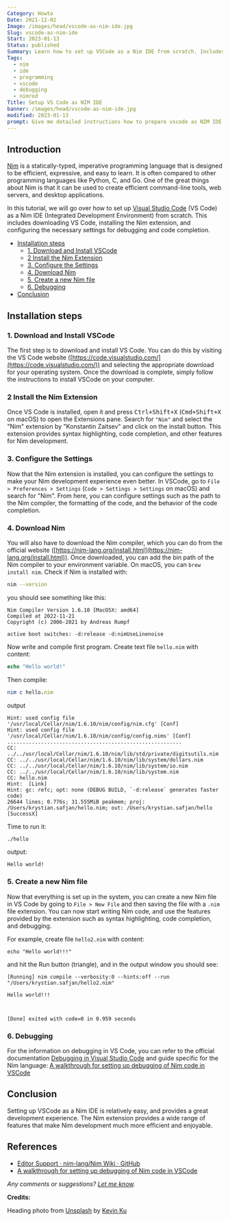 ```yaml
---
Category: Howto
Date: 2021-12-02
Image: /images/head/vscode-as-nim-ide.jpg
Slug: vscode-as-nim-ide
Start: 2023-01-13
Status: published
Summary: Learn how to set up VSCode as a Nim IDE from scratch. Includes instructions for downloading VSCode, installing the Nim extension, configuring settings, and debugging Nim code.
Tags:
  - nim
  - ide
  - programming
  - vscode
  - debugging
  - nimrod
Title: Setup VS Code as NIM IDE
banner: /images/head/vscode-as-nim-ide.jpg
modified: 2023-01-13
prompt: Give me detailed instructions how to prepare vscode as NIM IDE starting from scratch (downloading vscode). Provide blog-post style answer with introduction and in the closing reference to related topics such as debugging in vscode and other. In the introduction - provide short info about the nim language.
---
```


## Introduction

[Nim](https://nim-lang.org/) is a statically-typed, imperative programming language that is designed to be efficient, expressive, and easy to learn. It is often compared to other programming languages like Python, C, and Go. One of the great things about Nim is that it can be used to create efficient command-line tools, web servers, and desktop applications.

In this tutorial, we will go over how to set up [Visual Studio Code](https://code.visualstudio.com/) (VS Code) as a Nim IDE (Integrated Development Environment) from scratch. This includes downloading VS Code, installing the Nim extension, and configuring the necessary settings for debugging and code completion.

<!-- MarkdownTOC autolink="true" autoanchor="true" -->

- [Installation steps](#installation-steps)
  - [1. Download and Install VSCode](#1-download-and-install-vscode)
  - [2 Install the Nim Extension](#2-install-the-nim-extension)
  - [3. Configure the Settings](#3-configure-the-settings)
  - [4. Download Nim](#4-download-nim)
  - [5. Create a new Nim file](#5-create-a-new-nim-file)
  - [6. Debugging](#6-debugging)
- [Conclusion](#conclusion)

<!-- /MarkdownTOC -->

<a id="installation-steps"></a>

## Installation steps

<a id="1-download-and-install-vscode"></a>

### 1. Download and Install VSCode

The first step is to download and install VS Code. You can do this by visiting the VS Code website ([https://code.visualstudio.com/](https://code.visualstudio.com/)) and selecting the appropriate download for your operating system. Once the download is complete, simply follow the instructions to install VSCode on your computer.

<a id="2-install-the-nim-extension"></a>

### 2 Install the Nim Extension

Once VS Code is installed, open it and press <kbd>Ctrl+Shift+X</kbd> (<kbd>Cmd+Shift+X</kbd> on macOS) to open the Extensions pane. Search for `"Nim"` and select the "Nim" extension by "Konstantin Zaitsev" and click on the install button. This extension provides syntax highlighting, code completion, and other features for Nim development.

<a id="3-configure-the-settings"></a>

### 3. Configure the Settings

Now that the Nim extension is installed, you can configure the settings to make your Nim development experience even better. In VSCode, go to `File > Preferences > Settings` (`Code > Settings > Settings` on macOS) and search for "Nim". From here, you can configure settings such as the path to the Nim compiler, the formatting of the code, and the behavior of the code completion.

<a id="4-download-nim"></a>

### 4. Download Nim

You will also have to download the Nim compiler, which you can do from the official website ([https://nim-lang.org/install.html](https://nim-lang.org/install.html)). Once downloaded, you can add the bin path of the Nim compiler to your environment variable. On macOS, you can `brew install nim`.
Check if Nim is installed with:

```sh
nim --version
```

you should see something like this:

```
Nim Compiler Version 1.6.10 [MacOSX: amd64]
Compiled at 2022-11-21
Copyright (c) 2006-2021 by Andreas Rumpf

active boot switches: -d:release -d:nimUseLinenoise
```

Now write and compile first program. Create text file `hello.nim` with content:

```nim
echo "Hello world!"
```

Then compile:

```nim
nim c hello.nim
```

output

```
Hint: used config file '/usr/local/Cellar/nim/1.6.10/nim/config/nim.cfg' [Conf]
Hint: used config file '/usr/local/Cellar/nim/1.6.10/nim/config/config.nims' [Conf]
.........................................................
CC: ../../usr/local/Cellar/nim/1.6.10/nim/lib/std/private/digitsutils.nim
CC: ../../usr/local/Cellar/nim/1.6.10/nim/lib/system/dollars.nim
CC: ../../usr/local/Cellar/nim/1.6.10/nim/lib/system/io.nim
CC: ../../usr/local/Cellar/nim/1.6.10/nim/lib/system.nim
CC: hello.nim
Hint:  [Link]
Hint: gc: refc; opt: none (DEBUG BUILD, `-d:release` generates faster code)
26644 lines; 0.776s; 31.555MiB peakmem; proj: /Users/krystian.safjan/hello.nim; out: /Users/krystian.safjan/hello [SuccessX]
```

Time to run it:

```sh
./hello
```

output:

```
Hello world!
```

<a id="5-create-a-new-nim-file"></a>

### 5. Create a new Nim file

Now that everything is set up in the system, you can create a new Nim file in VS Code by going to `File > New File` and then saving the file with a `.nim` file extension. You can now start writing Nim code, and use the features provided by the extension such as syntax highlighting, code completion, and debugging.

For example, create file `hello2.nim` with content:

```
echo "Hello world!!!"
```

and hit the Run button (triangle), and in the output window you should see:

```
[Running] nim compile --verbosity:0 --hints:off --run "/Users/krystian.safjan/hello2.nim"

Hello world!!!

  

[Done] exited with code=0 in 0.959 seconds
```

<a id="6-debugging"></a>

### 6. Debugging

For the information on debugging in VS Code, you can refer to the official documentation [Debugging in Visual Studio Code](https://code.visualstudio.com/docs/editor/debugging) and guide specific for the Nim language: [A walkthrough for setting up debugging of Nim code in VSCode](https://github.com/jasonprogrammer/nim-debug-example)

<a id="conclusion"></a>

## Conclusion

Setting up VSCode as a Nim IDE is relatively easy, and provides a great development experience. The Nim extension provides a wide range of features that make Nim development much more efficient and enjoyable.

## References

- [Editor Support · nim-lang/Nim Wiki · GitHub](https://github.com/nim-lang/Nim/wiki/Editor-Support)
- [A walkthrough for setting up debugging of Nim code in VSCode](https://github.com/jasonprogrammer/nim-debug-example)

*Any comments or suggestions? [Let me know](mailto:ksafjan@gmail.com?subject=Blog+post).*

**Credits:**

Heading photo from [Unsplash](https://unsplash.com/photos/w7ZyuGYNpRQ) by [Kevin Ku](https://unsplash.com/@ikukevk)
